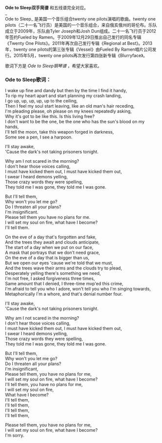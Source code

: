 

**Ode to Sleep双手简谱** 和五线谱完全对应。  
_  
Ode to Sleep_ 是美国一个音乐组合twenty one pilots演唱的歌曲。twenty one
pilots（二十一名飞行员）是美国的一个音乐组合，来自俄亥俄州的哥伦布。乐队成立于2009年，乐队由Tyler Joseph和Josh
Dun组成。二十一名飞行员于2012年签约Fueled by Ramen。于2009年12月29日推出自己发行的同名专辑《Twenty One
Pilots》。2011年再次自己发行专辑《Regional at Best》。2013年，twenty one
pilots的第三张专辑《Vessel》由Fueled By Ramen唱片公司发行。2015年5月，twenty one
pilots再次发行第四张新专辑《Blurryface》。  
  
歌词下方是 _Ode to Sleep钢琴谱_ ，希望大家喜欢。

### Ode to Sleep歌词：

I wake up fine and dandy but then by the time I find it handy,  
To rip my heart apart and start planning my crash landing,  
I go up, up, up, up, up to the ceiling,  
Then I feel my soul start leaving, like an old man's hair receding,  
I'm pleading please, oh please on my knees repeatedly asking,  
Why it's got to be like this. Is this living free?  
I don't want to be the one, be the one who has the sun's blood on my hands,  
I'll tell the moon, take this weapon forged in darkness,  
Some see a pen, I see a harpoon.

I'll stay awake,  
'Cause the dark's not taking prisoners tonight.

Why am I not scared in the morning?  
I don't hear those voices calling,  
I must have kicked them out, I must have kicked them out,  
I swear I heard demons yelling,  
Those crazy words they were spelling,  
They told me I was gone, they told me I was gone.

But I'll tell them,  
Why won't you let me go?  
Do I threaten all your plans?  
I'm insignificant.  
Please tell them you have no plans for me.  
I will set my soul on fire, what have I become?  
I'll tell them.

On the eve of a day that's forgotten and fake,  
And the trees they await and clouds anticipate,  
The start of a day when we put on our face,  
A mask that portrays that we don't need grace,  
On the eve of a day that is bigger than us,  
But we open our eyes 'cause we're told that we must,  
And the trees wave their arms and the clouds try to plead,  
Desperately yelling there's something we need,  
I'm not free, I asked forgiveness three times,  
Same amount that I denied, I three-time mvp'ed this crime,  
I'm afraid to tell you who I adore, won't tell you who I'm singing towards,  
Metaphorically I'm a whore, and that's denial number four.

I'll stay awake,  
'Cause the dark's not taking prisoners tonight.

Why am I not scared in the morning?  
I don't hear those voices calling,  
I must have kicked them out, I must have kicked them out,  
I swear I heard demons yelling,  
Those crazy words they were spelling,  
They told me I was gone, they told me I was gone.

But I'll tell them,  
Why won't you let me go?  
Do I threaten all your plans?  
I'm insignificant,  
Please tell them, you have no plans for me,  
I will set my soul on fire, what have I become?  
I'll tell them, you have no plans for me,  
I will set my soul on fire,  
What have I become?  
I'll tell them,  
I'll tell them,  
I'll tell them,  
I'll tell them,

Please tell them, you have no plans for me,  
I will set my soul on fire, what have I become?  
I'm sorry.

